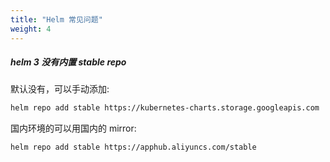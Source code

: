 ```yaml
---
title: "Helm 常见问题"
weight: 4
---
```


##### helm 3 没有内置 stable repo

默认没有，可以手动添加:

``` bash
helm repo add stable https://kubernetes-charts.storage.googleapis.com
```

国内环境的可以用国内的 mirror:

``` bash
helm repo add stable https://apphub.aliyuncs.com/stable
```
